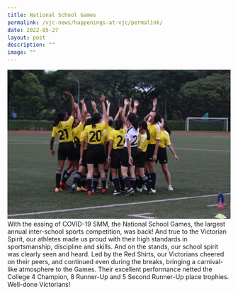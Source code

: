 ```yaml
---
title: National School Games
permalink: /vjc-news/happenings-at-vjc/permalink/
date: 2022-05-27
layout: post
description: ""
image: ""
---
```

![](/images/Happening%20at%20VJC/2022%2015%20NSG2.jpg)
With the easing of COVID-19 SMM, the National School Games, the largest annual inter-school sports competition, was back! And true to the Victorian Spirit, our athletes made us proud with their high standards in sportsmanship, discipline and skills. And on the stands, our school spirit was clearly seen and heard. Led by the Red Shirts, our Victorians cheered on their peers, and continued even during the breaks, bringing a carnival-like atmosphere to the Games. Their excellent performance netted the College 4 Champion, 8 Runner-Up and 5 Second Runner-Up place trophies. Well-done Victorians!